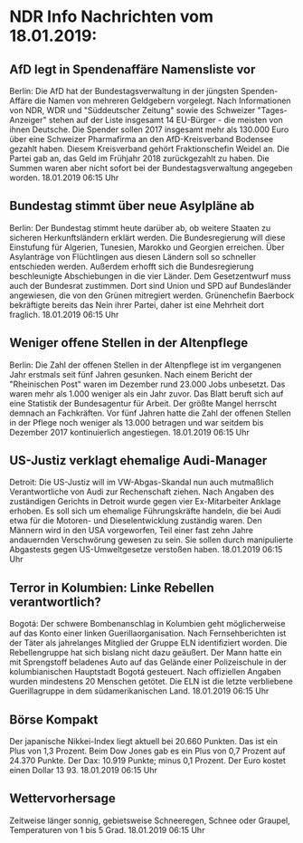 # NDR Info Nachrichten vom 18.01.2019:


## AfD legt in Spendenaffäre Namensliste vor
Berlin:	Die AfD hat der Bundestagsverwaltung in der jüngsten Spenden-Affäre die Namen von mehreren Geldgebern vorgelegt. Nach Informationen von NDR, WDR und "Süddeutscher Zeitung" sowie des Schweizer "Tages-Anzeiger" stehen auf der Liste insgesamt 14 EU-Bürger - die meisten von ihnen Deutsche. Die Spender sollen 2017 insgesamt mehr als 130.000 Euro über eine Schweizer Pharmafirma an den AfD-Kreisverband Bodensee gezahlt haben. Diesem Kreisverband gehört Fraktionschefin Weidel an. Die Partei gab an, das Geld im Frühjahr 2018 zurückgezahlt zu haben. Die Summen waren aber nicht sofort bei der Bundestagsverwaltung angegeben worden. 18.01.2019 06:15 Uhr 

## Bundestag stimmt über neue Asylpläne ab
Berlin: Der Bundestag stimmt heute darüber ab, ob weitere Staaten zu sicheren Herkunftsländern erklärt werden. Die Bundesregierung will diese Einstufung für Algerien, Tunesien, Marokko und Georgien erreichen. Über Asylanträge von Flüchtlingen aus diesen Ländern soll so schneller entschieden werden. Außerdem erhofft sich die Bundesregierung beschleunigte Abschiebungen in die vier Länder. Dem Gesetzentwurf muss auch der Bundesrat zustimmen. Dort sind Union und SPD auf Bundesländer angewiesen, die von den Grünen mitregiert werden. Grünenchefin Baerbock bekräftigte bereits das Nein ihrer Partei, daher ist eine Mehrheit dort fraglich. 18.01.2019 06:15 Uhr 

## Weniger offene Stellen in der Altenpflege
Berlin:	Die Zahl der offenen Stellen in der Altenpflege ist im vergangenen Jahr erstmals seit fünf Jahren gesunken. Nach einem Bericht der "Rheinischen Post" waren im Dezember rund 23.000 Jobs unbesetzt. Das waren mehr als 1.000 weniger als ein Jahr zuvor. Das Blatt beruft sich auf eine Statistik der Bundesagentur für Arbeit. Der größte Mangel herrscht demnach an Fachkräften. Vor fünf Jahren hatte die Zahl der offenen Stellen in der Pflege noch weniger als 13.000 betragen und war seitdem bis Dezember 2017 kontinuierlich angestiegen. 18.01.2019 06:15 Uhr 

## US-Justiz verklagt ehemalige Audi-Manager
Detroit:	Die US-Justiz will im VW-Abgas-Skandal nun auch mutmaßlich Verantwortliche von Audi zur Rechenschaft ziehen. Nach Angaben des zuständigen Gerichts in Detroit wurde gegen vier Ex-Mitarbeiter Anklage erhoben. Es soll sich um ehemalige Führungskräfte handeln, die bei Audi etwa für die Motoren- und Dieselentwicklung zuständig waren. Den Männern wird in den USA vorgeworfen, Teil einer fast zehn Jahre andauernden Verschwörung gewesen zu sein. Sie sollen durch manipulierte Abgastests gegen US-Umweltgesetze verstoßen haben. 18.01.2019 06:15 Uhr 

## Terror in Kolumbien: Linke Rebellen verantwortlich?
Bogotá:	Der schwere Bombenanschlag in Kolumbien geht möglicherweise auf das Konto einer linken Guerillaorganisation. Nach Fernsehberichten ist der Täter als jahrelanges Mitglied der Gruppe ELN identifiziert worden. Die Rebellengruppe hat sich bislang nicht dazu geäußert. Der Mann hatte ein mit Sprengstoff beladenes Auto auf das Gelände einer Polizeischule in der kolumbianischen Hauptstadt Bogotá gesteuert. Nach offiziellen Angaben wurden mindestens 20 Menschen getötet. Die ELN ist die letzte verbliebene Guerillagruppe in dem südamerikanischen Land. 18.01.2019 06:15 Uhr 

## Börse Kompakt
Der japanische Nikkei-Index liegt aktuell bei 20.660  Punkten. Das ist ein Plus von 1,3 Prozent. Beim Dow Jones gab es ein Plus von 0,7 Prozent auf 24.370 Punkte. Der Dax:		10.919 Punkte; minus 0,1 Prozent. Der Euro kostet einen Dollar 13 93. 18.01.2019 06:15 Uhr 

## Wettervorhersage
Zeitweise länger sonnig, gebietsweise Schneeregen, Schnee oder Graupel, Temperaturen von 1 bis 5 Grad. 18.01.2019 06:15 Uhr 
